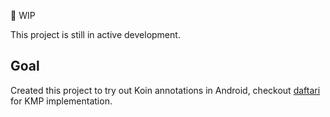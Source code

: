 🚧 WIP

This project is still in active development.

## Goal
Created this project to try out Koin annotations in Android, checkout [daftari](https://github.com/kibettheophilus/daftari) for KMP implementation.

